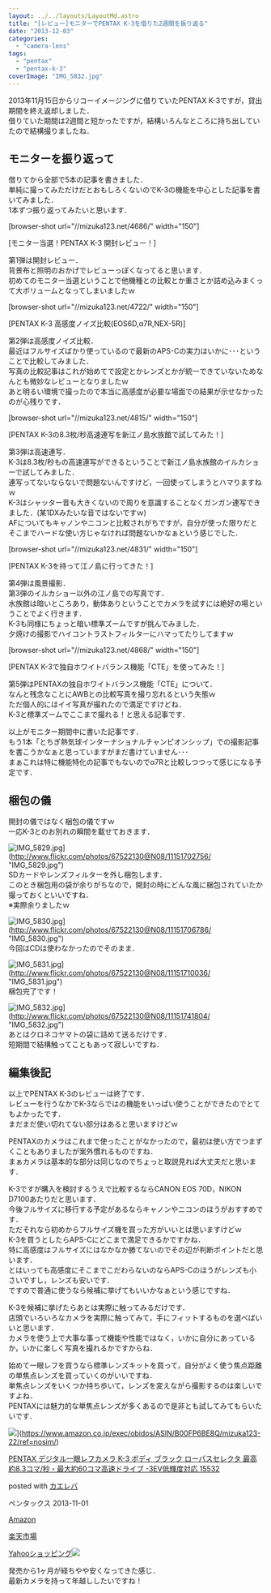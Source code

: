 ```yaml
---
layout: ../../layouts/LayoutMd.astro
title: "[レビュー]モニターでPENTAX K-3を借りた2週間を振り返る"
date: "2013-12-03"
categories: 
  - "camera-lens"
tags: 
  - "pentax"
  - "pentax-k-3"
coverImage: "IMG_5832.jpg"
---
```


2013年11月15日からリコーイメージングに借りていたPENTAX K-3ですが，貸出期間を終え返却しました．  
借りていた期間は2週間と短かったですが，結構いろんなところに持ち出していたので結構撮りましたね．

## モニターを振り返って

借りてから全部で5本の記事を書きました．  
単純に撮ってみただけだとおもしろくないのでK-3の機能を中心とした記事を書いてみました．  
1本ずつ振り返ってみたいと思います．

\[browser-shot url="//mizuka123.net/4686/" width="150"\]

[モニター当選！PENTAX K-3 開封レビュー！]

第1弾は開封レビュー．  
背景布と照明のおかげでレビューっぽくなってると思います．  
初めてのモニター当選ということで他機種との比較とか重さとか詰め込みまくって大ボリュームとなってしまいましたｗ

\[browser-shot url="//mizuka123.net/4722/" width="150"\]

[PENTAX K-3 高感度ノイズ比較(EOS6D,α7R,NEX-5R)]

第2弾は高感度ノイズ比較．  
最近はフルサイズばかり使っているので最新のAPS-Cの実力はいかに･･･ということで比較してみました．  
写真の比較記事はこれが始めてで設定とかレンズとかが統一できていないためなんとも微妙なレビューとなりましたｗ  
あと明るい環境で撮ったので本当に高感度が必要な場面での結果が示せなかったのが心残りです．

\[browser-shot url="//mizuka123.net/4815/" width="150"\]

[PENTAX K-3の8.3枚/秒高速連写を新江ノ島水族館で試してみた！]

第3弾は高速連写．  
K-3は8.3枚/秒もの高速連写ができるということで新江ノ島水族館のイルカショーで試してみました．  
連写ってないならないで問題ないんですけど，一回使ってしまうとハマりますねｗ  
K-3はシャッター音も大きくないので周りを意識することなくガンガン連写できました．(某1DXみたいな音ではないですｗ)  
AFについてもキャノンやニコンと比較されがちですが，自分が使った限りだとそこまでハードな使い方じゃなければ問題ないかなぁという感じでした．

\[browser-shot url="//mizuka123.net/4831/" width="150"\]

[PENTAX K-3を持って江ノ島に行ってきた！]

第4弾は風景撮影．  
第3弾のイルカショー以外の江ノ島での写真です．  
水族館は暗いところあり，動体ありということでカメラを試すには絶好の場ということでよく行きます．  
K-3も同様にちょっと暗い標準ズームですが挑んでみました．  
夕焼けの撮影でハイコントラストフィルターにハマってたりしてますｗ

\[browser-shot url="//mizuka123.net/4868/" width="150"\]

[PENTAX K-3で独自ホワイトバランス機能「CTE」を使ってみた！]

第5弾はPENTAXの独自ホワイトバランス機能「CTE」について．  
なんと残念なことにAWBとの比較写真を撮り忘れるという失態ｗ  
ただ個人的にはイイ写真が撮れたので満足ですけどね．  
K-3と標準ズームでここまで撮れる！と思える記事です．

以上がモニター期間中に書いた記事です．  
もう1本「とちぎ熱気球インターナショナルチャンピオンシップ」での撮影記事を書こうかなぁと思っていますがまだ書けていません･･･  
まぁこれは特に機能特化の記事でもないのでα7Rと比較しつつって感じになる予定です．

## 梱包の儀

開封の儀ではなく梱包の儀ですｗ  
一応K-3とのお別れの瞬間を載せておきます．

![IMG_5829.jpg](/archive/images/11151702756_4a4242b666_b.jpg)](http://www.flickr.com/photos/67522130@N08/11151702756/ "IMG_5829.jpg")  
SDカードやレンズフィルターを外し梱包します．  
このとき梱包用の袋が余りがちなので，開封の時にどんな風に梱包されていたか撮っておくといいですね．  
※実際余りましたｗ

![IMG_5830.jpg](/archive/images/11151706786_f67cba2396_b.jpg)](http://www.flickr.com/photos/67522130@N08/11151706786/ "IMG_5830.jpg")  
今回はCDは使わなかったのでそのまま．

![IMG_5831.jpg](/archive/images/11151710036_cd8f4c5010_b.jpg)](http://www.flickr.com/photos/67522130@N08/11151710036/ "IMG_5831.jpg")  
梱包完了です！

![IMG_5832.jpg](/archive/images/11151741804_2df99a81b9_b.jpg)](http://www.flickr.com/photos/67522130@N08/11151741804/ "IMG_5832.jpg")  
あとはクロネコヤマトの袋に詰めて送るだけです．  
短期間で結構触ってこともあって寂しいですね．

## 編集後記

以上でPENTAX K-3のレビューは終了です．  
レビューを行うなかでK-3ならではの機能をいっぱい使うことができたのでとてもよかったです．  
まだまだ使い切れてない部分はあると思いますけどｗ

PENTAXのカメラはこれまで使ったことがなかったので，最初は使い方でつまずくこともありましたが案外慣れるものですね．  
まぁカメラは基本的な部分は同じなのでちょっと取説見れば大丈夫だと思います．

K-3ですが購入を検討するうえで比較するならCANON EOS 70D，NIKON D7100あたりだと思います．  
今後フルサイズに移行する予定があるならキャノンやニコンのほうがおすすめです．  
ただそれなら初めからフルサイズ機を買った方がいいとは思いますけどｗ  
K-3を買うとしたらAPS-Cにどこまで満足できるかですかね．  
特に高感度はフルサイズにはなかなか勝てないのでその辺が判断ポイントだと思います．  
とはいっても高感度にそこまでこだわらないのならAPS-Cのほうがレンズも小さいですし，レンズも安いです．  
ですので普通に使うなら候補に挙げてもいいかなぁという感じですね．

K-3を候補に挙げたらあとは実際に触ってみるだけです．  
店頭でいろいろなカメラを実際に触ってみて，手にフィットするものを選べばいいと思います．  
カメラを使う上で大事な事って機能や性能ではなく，いかに自分にあっているか，いかに楽しく写真を撮れるかですからね．

始めて一眼レフを買うなら標準レンズキットを買って，自分がよく使う焦点距離の単焦点レンズを買っていくのがいいですね．  
単焦点レンズをいくつか持ち歩いて，レンズを変えながら撮影するのは楽しいですよね．  
PENTAXには魅力的な単焦点レンズが多くあるので是非とも試してみてもらいたいです．

![](/archive/images/51LnoCaWktL._SL160_.jpg)](https://www.amazon.co.jp/exec/obidos/ASIN/B00FP6BE8Q/mizuka123-22/ref=nosim/)

[PENTAX デジタル一眼レフカメラ K-3 ボディ ブラック ローパスセレクタ 最高約8.3コマ/秒・最大約60コマ高速ドライブ -3EV低輝度対応 15532](https://www.amazon.co.jp/exec/obidos/ASIN/B00FP6BE8Q/mizuka123-22/ref=nosim/)

posted with [カエレバ](http://kaereba.com)

ペンタックス 2013-11-01

[Amazon](http://www.amazon.co.jp/gp/search?keywords=K-3%20%83%8D%81%5B%83p%83X%83Z%83%8C%83N%83%5E&__mk_ja_JP=%83J%83%5E%83J%83i&tag=mizuka123-22 "アマゾン")

[楽天市場](http://hb.afl.rakuten.co.jp/hgc/032b53ee.4b34c5ee.0f4a541e.f440145e/?pc=http%3A%2F%2Fsearch.rakuten.co.jp%2Fsearch%2Fmall%2FK-3%2520%25E3%2583%25AD%25E3%2583%25BC%25E3%2583%2591%25E3%2582%25B9%25E3%2582%25BB%25E3%2583%25AC%25E3%2582%25AF%25E3%2582%25BF%2F-%2Ff.1-p.1-s.1-sf.0-st.A-v.2%3Fx%3D0%26scid%3Daf_ich_link_urltxt%26m%3Dhttp%3A%2F%2Fm.rakuten.co.jp%2F "楽天市場")

[Yahooショッピング![](//ad.jp.ap.valuecommerce.com/servlet/gifbanner?sid=3066752&pid=881990642)](//ck.jp.ap.valuecommerce.com/servlet/referral?sid=3066752&pid=881990642&vc_url=http%3A%2F%2Fshopping.search.yahoo.co.jp%2Fsearch%3FuIv%3Don%26ei%3DUTF-8%26tab_ex%3Dcommerce%26slider%3D0%26va%3DK-3%2520%25E3%2583%25AD%25E3%2583%25BC%25E3%2583%2591%25E3%2582%25B9%25E3%2582%25BB%25E3%2583%25AC%25E3%2582%25AF%25E3%2582%25BF "Yahooショッピング")

発売から1ヶ月が経ちやや安くなってきた感じ．  
最新カメラを持って年越ししたいですね！
